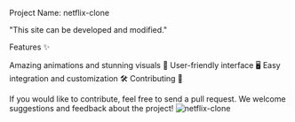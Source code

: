 Project Name: netflix-clone 

"This site can be developed and modified."

Features ✨

Amazing animations and stunning visuals 🎨
User-friendly interface 🖥️
Easy integration and customization 🛠️
Contributing 🤝

If you would like to contribute, feel free to send a pull request. We welcome suggestions and feedback about the project!
![netflix-clone](https://github.com/user-attachments/assets/264699cc-5511-4782-9e39-922275ef2f4e)

